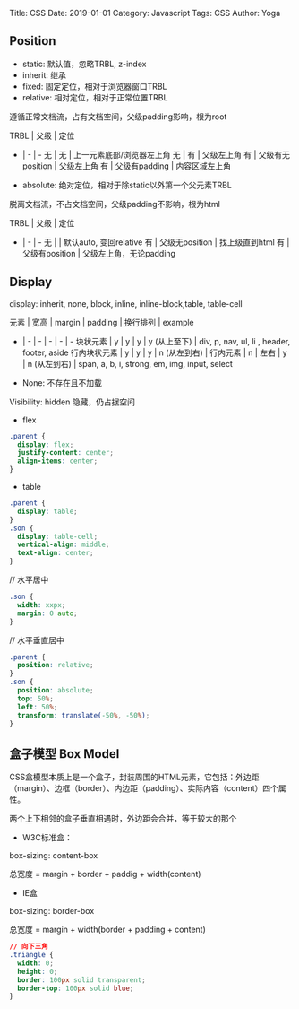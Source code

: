 Title: CSS
Date: 2019-01-01
Category: Javascript
Tags: CSS
Author: Yoga

## Position

* static: 默认值，忽略TRBL, z-index
* inherit: 继承
* fixed: 固定定位，相对于浏览器窗口TRBL
* relative: 相对定位，相对于正常位置TRBL

遵循正常文档流，占有文档空间，父级padding影响，根为root

TRBL | 父级 | 定位
- | - | -
无 | 无 | 上一元素底部/浏览器左上角
无 | 有 | 父级左上角
有 | 父级有无position | 父级左上角
有 | 父级有padding | 内容区域左上角

* absolute: 绝对定位，相对于除static以外第一个父元素TRBL

脱离文档流，不占文档空间，父级padding不影响，根为html

TRBL | 父级 | 定位
- | - | -
无 |  | 默认auto, 变回relative
有 | 父级无position | 找上级直到html
有 | 父级有position | 父级左上角，无论padding

## Display

display: inherit, none, block, inline, inline-block,table, table-cell

元素 | 宽高 | margin | padding | 换行排列 | example
- | - | - | - | - | -
块状元素 | y | y | y | y (从上至下) | div, p, nav, ul, li , header, footer, aside
行内块状元素 | y | y | y | n (从左到右) |
行内元素 | n | 左右 | y | n (从左到右) | span, a, b, i, strong, em, img, input, select

* None: 不存在且不加载

Visibility: hidden 隐藏，仍占据空间

* flex
```css
.parent {
  display: flex;
  justify-content: center;
  align-items: center;
}
```

* table
```css
.parent {
  display: table;
}
.son {
  display: table-cell;
  vertical-align: middle;
  text-align: center;
}
```

// 水平居中
```css
.son {
  width: xxpx;
  margin: 0 auto;
}
```

// 水平垂直居中
```css
.parent {
  position: relative;
}
.son {
  position: absolute;
  top: 50%;
  left: 50%;
  transform: translate(-50%, -50%);
}
```

## 盒子模型 Box Model

CSS盒模型本质上是一个盒子，封装周围的HTML元素，它包括：外边距（margin）、边框（border）、内边距（padding）、实际内容（content）四个属性。

两个上下相邻的盒子垂直相遇时，外边距会合并，等于较大的那个

* W3C标准盒：

box-sizing: content-box

总宽度 = margin + border + paddig + width(content)

* IE盒

box-sizing: border-box

总宽度 = margin + width(border + padding + content)

```css
// 向下三角
.triangle {
  width: 0;
  height: 0;
  border: 100px solid transparent;
  border-top: 100px solid blue;
}
```